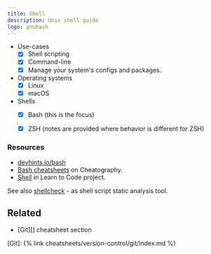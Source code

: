 ```yaml
---
title: Shell
description: Unix shell guide 
logo: gnubash
---
```



- Use-cases
    - [x] Shell scripting
    - [x] Command-line
    - [x] Manage your system's configs and packages.
- Operating systems
    - [x] Linux
    - [x] macOS
- Shells
    - [x] Bash (this is the focus)
    - [x] ZSH (notes are provided where behavior is different for ZSH)


### Resources

- [devhints.io/bash](https://devhints.io/bash)
- [Bash cheatsheets](https://cheatography.com/tag/bash/) on Cheatography.
- [Shell](https://github.com/MichaelCurrin/learn-to-code/tree/master/en/topics/shell) in Learn to Code project.


See also [shellcheck](https://github.com/koalaman/shellcheck/) - as shell script static analysis tool.


## Related

- [Git][] cheatsheet section

[Git]: {% link cheatsheets/version-control/git/index.md %}

